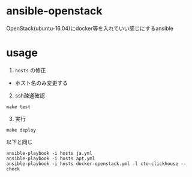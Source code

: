 # ansible-openstack

OpenStack(ubuntu-16.04)にdocker等を入れていい感じにするansible

# usage

1. `hosts` の修正

- ホスト名のみ変更する

2. ssh疎通確認

```shell
make test
```

3. 実行

```shell
make deploy
```

以下と同じ

```shell
ansible-playbook -i hosts ja.yml
ansible-playbook -i hosts apt.yml
ansible-playbook -i hosts docker-openstack.yml -l cto-clickhouse --check
```

